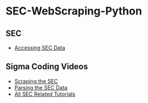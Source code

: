# SEC-WebScraping-Python

## SEC

* [Accessing SEC Data](https://www.sec.gov/edgar/searchedgar/accessing-edgar-data.htm)

## Sigma Coding Videos
* [Scraping the SEC](https://www.youtube.com/watch?v=-7I7OAC6ih8)
* [Parsing the SEC Data](https://www.youtube.com/watch?v=TxUmufNnIaA&t=127s)
* [All SEC Related Tutorials](https://www.youtube.com/channel/UCBsTB02yO0QGwtlfiv5m25Q/search?query=SEC)
